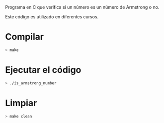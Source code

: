 Programa en C que verifica si un número es un número de Armstrong o no.

Este código es utilizado en diferentes cursos.

# Compilar

```bash
> make
```

# Ejecutar el código

```bash
> ./is_armstrong_number
```

# Limpiar

```bash
> make clean
```

